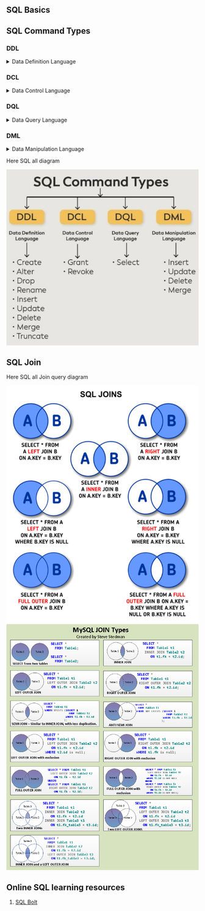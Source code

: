 ## SQL Basics

## SQL Command Types

### DDL 

<details>
<summary>Data Definition Language</summary>

* Create
* Alter
* Drop
* Rename
* Insert
* Update
* Delete
* Merge
* Truncate

</details>

### DCL 

<details>
<summary>Data Control Language</summary>

* Grant
* Revoke

</details>

### DQL 

<details>
<summary>Data Query Language</summary>

* Select

</details>

### DML 

<details>
<summary>Data Manipulation Language</summary>

* Insert
* Update
* Delete
* Merge

</details>

Here SQL all diagram

![diagram](./images/diagram.png)

## SQL Join

Here SQL all Join query diagram

![join](./images/join.png)
![Join Types](./images/MySQL-join-types.png)

## Online SQL learning resources

1. [SQL Bolt](https://sqlbolt.com/)